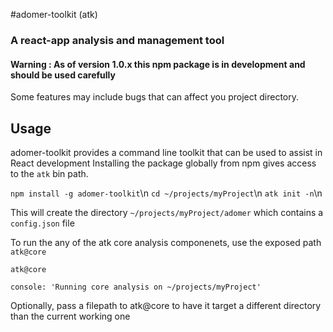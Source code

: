 #adomer-toolkit (atk)
### A react-app analysis and management tool

#### Warning : As of version 1.0.x this npm package is in development and should be used carefully
Some features may include bugs that can affect you project directory.

## Usage

adomer-toolkit provides a command line toolkit that can be used to assist in React development 
Installing the package globally from npm gives access to the `atk` bin path.

`npm install -g adomer-toolkit`\n
`cd ~/projects/myProject`\n
`atk init -n`\n

This will create the directory `~/projects/myProject/adomer` which contains a `config.json` file

To run the any of the atk core analysis componenets, use the exposed path `atk@core`

`atk@core` 

`console: 'Running core analysis on ~/projects/myProject'`

Optionally, pass a filepath to atk@core to have it target a different directory than
the current working one



